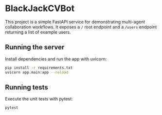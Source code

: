 # BlackJackCVBot

This project is a simple FastAPI service for demonstrating multi-agent collaboration workflows. It exposes a `/` root endpoint and a `/users` endpoint returning a list of example users.

## Running the server

Install dependencies and run the app with uvicorn:

```bash
pip install -r requirements.txt
uvicorn app.main:app --reload
```

## Running tests

Execute the unit tests with pytest:

```bash
pytest
```
